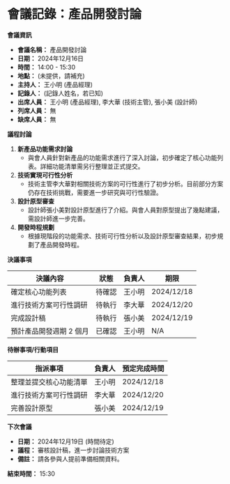 # 會議記錄：產品開發討論

**會議資訊**

*   **會議名稱：** 產品開發討論
*   **日期：** 2024年12月16日
*   **時間：** 14:00 - 15:30
*   **地點：** (未提供，請補充)
*   **主持人：** 王小明 (產品經理)
*   **記錄人：** (記錄人姓名，若已知)
*   **出席人員：** 王小明 (產品經理), 李大華 (技術主管), 張小美 (設計師)
*   **列席人員：** 無
*   **缺席人員：** 無

**議程討論**

1.  **新產品功能需求討論**
    *   與會人員針對新產品的功能需求進行了深入討論，初步確定了核心功能列表。詳細功能清單需另行整理並正式提交。
2.  **技術實現可行性分析**
    *   技術主管李大華對相關技術方案的可行性進行了初步分析。目前部分方案仍存在技術挑戰，需要進一步研究與可行性驗證。
3.  **設計原型審查**
    *   設計師張小美對設計原型進行了介紹。與會人員對原型提出了幾點建議，需設計師進一步完善。
4.  **開發時程規劃**
    *   根據現階段的功能需求、技術可行性分析以及設計原型審查結果，初步規劃了產品開發時程。

**決議事項**

| 決議內容                  | 狀態    | 負責人 | 期限    |
|--------------------------|---------|--------|---------|
| 確定核心功能列表          | 待確認  | 王小明  | 2024/12/18 |
| 進行技術方案可行性調研  | 待執行  | 李大華  | 2024/12/20 |
| 完成設計稿                 | 待執行  | 張小美  | 2024/12/19 |
| 預計產品開發週期 2 個月 | 已確認  | 王小明  | N/A      |

**待辦事項/行動項目**

| 指派事項           | 負責人 | 預定完成時間 |
|-------------------|--------|---------------|
| 整理並提交核心功能清單 | 王小明 | 2024/12/18 |
| 進行技術方案可行性調研 | 李大華 | 2024/12/20 |
| 完善設計原型             | 張小美 | 2024/12/19 |

**下次會議**

*   **日期：** 2024年12月19日 (時間待定)
*   **議程：** 審核設計稿，進一步討論技術方案
*   **備註：** 請各參與人提前準備相關資料。

**結束時間：** 15:30
